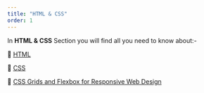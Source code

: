 ```yaml
---
title: "HTML & CSS"
order: 1
---
```


In **HTML & CSS** Section you will find all you need to know about:-

🌳 [HTML](./html)

🌳 [CSS](./css)

🌳 [CSS Grids and Flexbox for Responsive Web Design](./flex-grid)